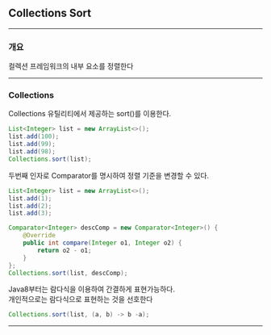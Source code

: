 ## Collections Sort

----
### 개요
 컬렉션 프레임워크의 내부 요소를 정렬한다

----
### Collections

Collections 유틸리티에서 제공하는 sort()를 이용한다.


```java
List<Integer> list = new ArrayList<>();
list.add(100);
list.add(99);
list.add(98);
Collections.sort(list);
```

두번째 인자로 Comparator를 명시하여 정렬 기준을 변경할 수 있다.<br>

```java
List<Integer> list = new ArrayList<>();
list.add(1);
list.add(2);
list.add(3);

Comparator<Integer> descComp = new Comparator<Integer>() {
    @Override
    public int compare(Integer o1, Integer o2) {
        return o2 - o1;
    }
};
Collections.sort(list, descComp);
```

Java8부터는 람다식을 이용하여 간결하게 표현가능하다.<br>
개인적으로는 람다식으로 표현하는 것을 선호한다

```java
Collections.sort(list, (a, b) -> b -a);
```
----